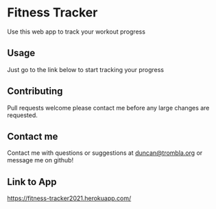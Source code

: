 # Fitness Tracker
Use this web app to track your workout progress

## Usage
Just go to the link below to start tracking your progress

## Contributing
Pull requests welcome please contact me before any large changes are requested.


## Contact me
Contact me with questions or suggestions at duncan@trombla.org or message me on github!



## Link to App

https://fitness-tracker2021.herokuapp.com/
